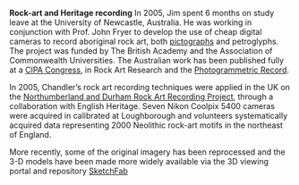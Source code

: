 **Rock-art and Heritage recording**
In 2005, Jim spent 6 months on study leave at the University of Newcastle, Australia. He was working in conjunction with Prof. John Fryer to develop the use of cheap digital cameras to record aboriginal rock art, both [pictographs](https://www.youtube.com/watch?v=hyCmrG3YShI) and petroglyphs. The project was funded by The British Academy and the Association of Commonwealth Universities. The Australian work has been published fully at a [CIPA Congress](https://www.researchgate.net/profile/John_Fryer2/publication/28576608_Recording_aboriginal_rock_art_using_cheap_digital_cameras_and_digital_photogrammetry/links/0deec52cf2144cd7a3000000/Recording-aboriginal-rock-art-using-cheap-digital-cameras-and-digital-photogrammetry.pdf), in Rock Art Research and the [Photogrammetric Record](https://onlinelibrary.wiley.com/doi/abs/10.1111/j.1477-9730.2007.00414.x).

In 2005, Chandler’s rock art recording techniques were applied in the UK on the [Northumberland and Durham Rock Art Recording Project](https://archaeologydataservice.ac.uk/era/section/record_manage/rm_projects_nadrap_home.jsf), through a collaboration with English Heritage. Seven Nikon Coolpix 5400 cameras were acquired in calibrated at Loughborough and volunteers systematically acquired data representing 2000 Neolithic rock-art motifs in the northeast of England. 

More recently, some of the original imagery has been reprocessed and the 3-D models have been made more widely available via the 3D viewing portal and repository [SketchFab](https://sketchfab.com/cvjhc/collections/aboriginal-rock-art)

